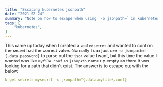 ```yaml
---
title: "Escaping kubernetes jsonpath"
date: "2021-02-24"
summary: "Note on how to escape when using `-o jsonpath=` in kubernetes"
tags: [
    "kubernetes",
]
---
```


This came up today when I created a `sealedsecret` and wanted to confirm the secret had the correct value. Normally I can just use `-o jsonpath="{.data.password}` to parse out the `json` value I want, but this time the value I wanted was like `myfile.conf` so `jsonpath` came up empty as there it was looking for a path that didn't exist. The answer is to escape out with the below:

``` yaml
k get secrets mysecret -o jsonpath="{.data.myfile\.conf} 
```
